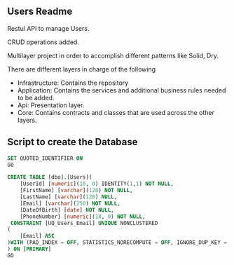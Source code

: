 ## Users Readme

Restul API to manage Users.

CRUD operations added.

Multilayer project in order to accomplish different patterns like Solid, Dry.

There are different layers in charge of the following
- Infrastructure: Contains the repository
- Application: Contains the services and additional business rules needed to be added.
- Api: Presentation layer.
- Core: Contains contracts and classes that are used across the other layers.

## Script to create the Database

```sql
SET QUOTED_IDENTIFIER ON
GO

CREATE TABLE [dbo].[Users](
	[UserId] [numeric](18, 0) IDENTITY(1,1) NOT NULL,
	[FirstName] [varchar](128) NOT NULL,
	[LastName] [varchar](128) NULL,
	[Email] [varchar](250) NOT NULL,
	[DateOfBirth] [date] NOT NULL,
	[PhoneNumber] [numeric](18, 0) NOT NULL,
 CONSTRAINT [UQ_Users_Email] UNIQUE NONCLUSTERED 
(
	[Email] ASC
)WITH (PAD_INDEX = OFF, STATISTICS_NORECOMPUTE = OFF, IGNORE_DUP_KEY = OFF, ALLOW_ROW_LOCKS = ON, ALLOW_PAGE_LOCKS = ON, OPTIMIZE_FOR_SEQUENTIAL_KEY = OFF) ON [PRIMARY]
) ON [PRIMARY]
GO
```
